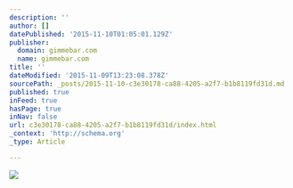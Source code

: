 ```yaml
---
description: ''
author: []
datePublished: '2015-11-10T01:05:01.129Z'
publisher:
  domain: gimmebar.com
  name: gimmebar.com
title: ''
dateModified: '2015-11-09T13:23:08.378Z'
sourcePath: _posts/2015-11-10-c3e30178-ca88-4205-a2f7-b1b8119fd31d.md
published: true
inFeed: true
hasPage: true
inNav: false
url: c3e30178-ca88-4205-a2f7-b1b8119fd31d/index.html
_context: 'http://schema.org'
_type: Article

---
```

![](https://gimmebar-assets.s3.amazonaws.com/51e928d187205.jpg)